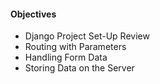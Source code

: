 #### Objectives
-   Django Project Set-Up Review
-   Routing with Parameters
-   Handling Form Data
-   Storing Data on the Server